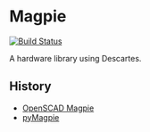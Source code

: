 # Magpie

[![Build Status](https://travis-ci.org/sjkelly/Magpie.jl.svg?branch=master)](https://travis-ci.org/sjkelly/Magpie.jl)

A hardware library using Descartes.

## History

* [OpenSCAD Magpie](https://github.com/sjkelly/magpie)
* [pyMagpie](https://github.com/textcad/pyMagpie)
